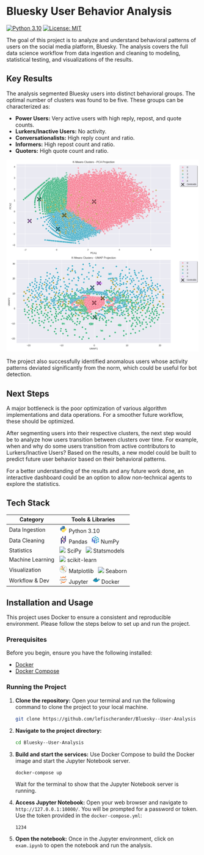 # Bluesky User Behavior Analysis  
[![Python 3.10][badge-py]][py-url] [![License: MIT][badge-mit]][license-url]  

[badge-py]: https://img.shields.io/badge/Python-3.10-blue  
[badge-mit]: https://img.shields.io/badge/License-MIT-lightgrey  
[py-url]: https://www.python.org  
[license-url]: https://opensource.org/licenses/MIT  

The goal of this project is to analyze and understand behavioral patterns of users on the social media platform, Bluesky. The analysis covers the full data science workflow from data ingestion and cleaning to modeling, statistical testing, and visualizations of the results. 

## Key Results
The analysis segmented Bluesky users into distinct behavioral groups. The optimal number of clusters was found to be five. These groups can be characterized as:

-   **Power Users:** Very active users with high reply, repost, and quote counts.
-   **Lurkers/Inactive Users:** No activity.
-   **Conversationalists:** High reply count and ratio.
-   **Informers:** High repost count and ratio.
-   **Quoters:** High quote count and ratio.

![Cluster Analysis](images/user_cluster.png)

The project also successfully identified anomalous users whose activity patterns deviated significantly from the norm, which could be useful for bot detection.

## Next Steps

A major bottleneck is the poor optimization of various algorithm implementations and data operations. For a smoother future workflow, these should be optimized. 

After segmenting users into their respective clusters, the next step would be to analyze how users transition between clusters over time. For example, when and why do some users transition from active contributors to Lurkers/Inactive Users? Based on the results, a new model could be built to predict future user behavior based on their behavioral patterns.  

For a better understanding of the results and any future work done, an interactive dashboard could be an option to allow non-technical agents to explore the statistics. 

## Tech Stack

| Category         | Tools & Libraries                                                                                                                                                                                                 |
|------------------|---------------------------------------------------------------------------------------------------------------------------------------------------------------------------------------------------------------------|
| Data Ingestion   | <img src="https://raw.githubusercontent.com/devicons/devicon/master/icons/python/python-original.svg" width="20" /> Python 3.10   |
| Data Cleaning    | <img src="https://raw.githubusercontent.com/devicons/devicon/master/icons/pandas/pandas-original.svg" width="20" /> Pandas &nbsp; <img src="https://raw.githubusercontent.com/devicons/devicon/master/icons/numpy/numpy-original.svg" width="20" /> NumPy             |
| Statistics       | <img width="20" src="https://github.com/user-attachments/assets/cb874f34-3529-4300-a225-7299f677d333" /> SciPy  &nbsp; <img width="20" src="https://github.com/user-attachments/assets/0196fb57-b0a4-466d-9554-f2817176a9f5" /> Statsmodels |
| Machine Learning | <img width="20" src="https://github.com/user-attachments/assets/2221a83a-553d-4d60-8204-850649615ec5" /> scikit-learn |
| Visualization    | <img src="https://raw.githubusercontent.com/devicons/devicon/master/icons/matplotlib/matplotlib-original.svg" width="20" /> Matplotlib &nbsp; <img width="20" src="https://github.com/user-attachments/assets/e7bb7247-5b84-40f0-a4ea-e88aad57bf2b" /> Seaborn |
| Workflow & Dev   | <img src="https://raw.githubusercontent.com/devicons/devicon/master/icons/jupyter/jupyter-original-wordmark.svg" width="20" /> Jupyter &nbsp; <img src="https://raw.githubusercontent.com/devicons/devicon/master/icons/docker/docker-original.svg" width="20" /> Docker |

## Installation and Usage

This project uses Docker to ensure a consistent and reproducible environment. Please follow the steps below to set up and run the project.

### Prerequisites

Before you begin, ensure you have the following installed:
- [Docker](https://docs.docker.com/get-docker/)
- [Docker Compose](https://docs.docker.com/compose/install/)

### Running the Project

1.  **Clone the repository:**
    Open your terminal and run the following command to clone the project to your local machine.
    ````sh
    git clone https://github.com/lefischerander/Bluesky--User-Analysis
    ````

2.  **Navigate to the project directory:**
    ````sh
    cd Bluesky--User-Analysis
    ````

3.  **Build and start the services:**
    Use Docker Compose to build the Docker image and start the Jupyter Notebook server.
    ````sh
    docker-compose up
    ````
    Wait for the terminal to show that the Jupyter Notebook server is running.

4.  **Access Jupyter Notebook:**
    Open your web browser and navigate to `http://127.0.0.1:10000/`. You will be prompted for a password or token. Use the token provided in the `docker-compose.yml`:
    ````
    1234
    ````

5.  **Open the notebook:**
    Once in the Jupyter environment, click on `exam.ipynb` to open the notebook and run the analysis.
